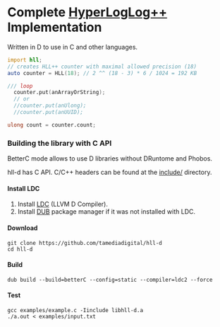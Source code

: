 # Complete [HyperLogLog++](https://research.google.com/pubs/pub40671.html) Implementation

Written in D to use in C and other languages.

```d
import hll;
// creates HLL++ counter with maximal allowed precision (18)
auto counter = HLL(18); // 2 ^^ (18 - 3) * 6 / 1024 = 192 KB

/// loop
  counter.put(anArrayOrString);
  // or
  //counter.put(anUlong);
  //counter.put(anUUID);

ulong count = counter.count;

```

### Building the library with C API

BetterC mode allows to use D libraries without DRuntome and Phobos.

hll-d has C API. C/C++ headers can be found at the [include/](include/) directory.

#### Install LDC
1. Install [LDC](https://github.com/ldc-developers/ldc#installation) (LLVM D Compiler).
2. Install [DUB](http://code.dlang.org/download) package manager if it was not installed with LDC.

#### Download
```
git clone https://github.com/tamediadigital/hll-d
cd hll-d
```

#### Build
```
dub build --build=betterC --config=static --compiler=ldc2 --force
```

#### Test
```
gcc examples/example.c -Iinclude libhll-d.a
./a.out < examples/input.txt
```
